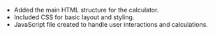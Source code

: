 - Added the main HTML structure for the calculator.
- Included CSS for basic layout and styling.
- JavaScript file created to handle user interactions and calculations.
